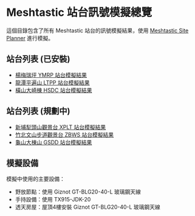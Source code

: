 # Meshtastic 站台訊號模擬總覽

這個目錄包含了所有 Meshtastic 站台的訊號模擬結果，使用 [Meshtastic Site Planner](https://site.meshtastic.org/) 進行模擬。

## 站台列表 (已安裝)

- [楊梅瑞坪 YMRP 站台模擬結果](./site-planner/YMRP/index.md)
- [龍潭平遍山 LTPP 站台模擬結果](./site-planner/LTPP/index.md)
- [橫山大崎棟 HSDC 站台模擬結果](./site-planner/HSDC/index.md)

## 站台列表 (規劃中)

- [新埔犁頭山觀景台 XPLT 站台模擬結果](./site-planner/XPLT/index.md)
- [竹北文山步道觀景台 ZBWS 站台模擬結果](./site-planner/ZBWS/index.md)
- [龜山大棟山 GSDD 站台模擬結果](./site-planner/GSDD/index.md)

## 模擬設備

模擬中使用的主要設備：
- 野放節點：使用 Giznot GT-BLG20-40-L 玻璃鋼天線
- 手持設備：使用 TX915-JDK-20
- 透天房屋：屋頂4樓安裝 Giznot GT-BLG20-40-L 玻璃鋼天線